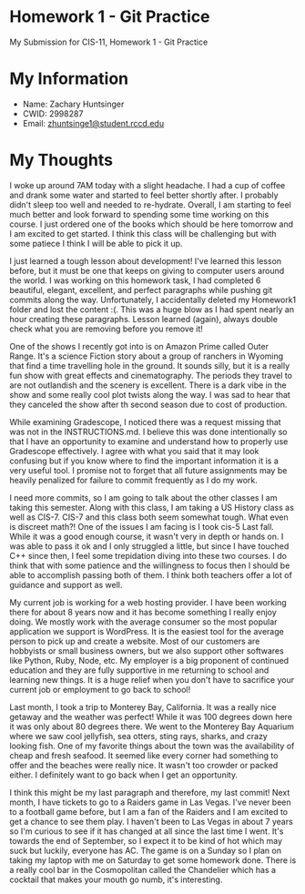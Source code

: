 # Homework 1 - Git Practice

My Submission for CIS-11, Homework 1 - Git Practice

# My Information 

* Name: Zachary Huntsinger
* CWID: 2998287
* Email: zhuntsinge1@student.rccd.edu

# My Thoughts

I woke up around 7AM today with a slight headache. I had a cup of coffee and drank some water and 
started to feel better shortly after. I probably didn't sleep too well and needed to re-hydrate. Overall,
I am starting to feel much better and look forward to spending some time working on this course. I
just ordered one of the books which should be here tomorrow and I am excited to get started. I think this
class will be challenging but with some patiece I think I will be able to pick it up. 

I just learned a tough lesson about development! I've learned this lesson before, but it must be one that keeps
on giving to computer users around the world. I was working on this homework task, I had completed 6 beautiful, elegant,
excellent, and perfect paragraphs while pushing git commits along the way. Unfortunately, I accidentally deleted
my Homework1 folder and lost the content :(. This was a huge blow as I had spent nearly an hour creating these paragraphs.
Lesson learned (again), always double check what you are removing before you remove it!

One of the shows I recently got into is on Amazon Prime called Outer Range. It's a science Fiction story about a group of 
ranchers in  Wyoming that find a time travelling hole in the ground. It sounds silly, but it is a really fun show 
with great effects and cinematography. The periods they travel to are not outlandish and the scenery is excellent. There
is a dark vibe in the show and some really cool plot twists along the way. I was sad to hear that they canceled the show
after th second season due to cost of production.

While examining Gradescope, I noticed there was a request missing that was not in the INSTRUCTIONS.md. I believe this was
done intentionally so that I have an opportunity to examine and understand how to properly use Gradescope effectively. I agree
with what you said that it may look confusing but if you know where to find the important information it is a very useful tool.
I promise not to forget that all future assignments may be heavily penalized for failure to commit frequently as I do my work.

I need more commits, so I am going to talk about the other classes I am taking this semester. Along with this class, I am taking a 
US History class as well as CIS-7. CIS-7 and this class both seem somewhat tough. What even is discreet math?! One of the issues I 
am facing is I took cis-5 Last fall. While it was a good enough course, it wasn't very in depth or hands on. I was able to pass it ok
and I only struggled a little, but since I have touched C++ since then, I feel some trepidation diving into these two courses. I do think
that with some patience and the willingness to focus then I should be able to accomplish passing both of them. I think both teachers
offer a lot of guidance and support as well. 

My current job is working for a web hosting provider. I have been working there for about 8 years now and it has become something
I really enjoy doing. We mostly work with the average consumer so the most popular application we support is WordPress. It is 
the easiest tool for the average person to pick up and create a website. Most of our customers are hobbyists or small business owners, 
but we also support other softwares like Python, Ruby, Node, etc. My employer is a big proponent of continued education and they
are fully supportive in me returning to school and learning new things. It is a huge relief when you don't have to sacrifice your
current job or employment to go back to school!

Last month, I took a trip to Monterey Bay, California. It was a really nice getaway and the weather was perfect! While it was 100 degrees down here
it was only about 80 degrees there. We went to the Monterey Bay Aquarium where we saw cool jellyfish, sea otters, sting rays, sharks, and crazy looking
fish. One of my favorite things about the town was the availability of cheap and fresh seafood. It seemed like every corner had something to offer
and the beaches were really nice. It wasn't too crowder or packed either. I definitely want to go back when I get an opportunity. 

I think this might be my last paragraph and therefore, my last commit! Next month, I have tickets to go to a Raiders game in Las Vegas. I've never
been to a football game before, but I am a fan of the Raiders and I am excited to get a chance to see them play. I haven't been to Las Vegas in about 7
years so I'm curious to see if it has changed at all since the last time I went. It's towards the end of September, so I expect it to be kind of hot
which may suck but luckily, everyone has AC. The game is on a Sunday so I plan on taking my laptop with me on Saturday to get some homework done. There
is a really cool bar in the Cosmopolitan called the Chandelier which has a cocktail that makes your mouth go numb, it's interesting. 
